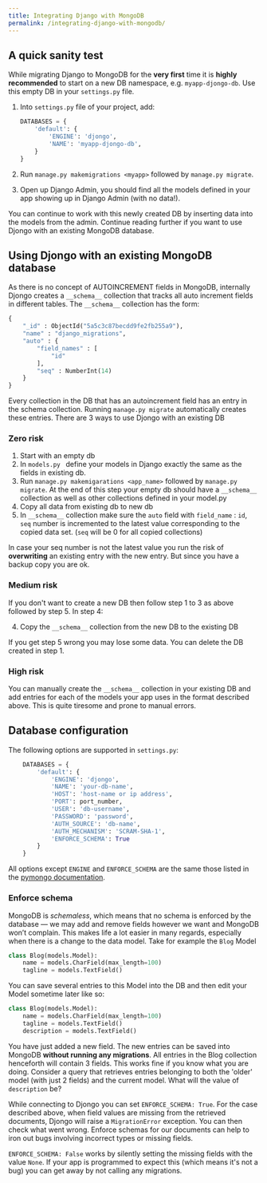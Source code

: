 ```yaml
---
title: Integrating Django with MongoDB
permalink: /integrating-django-with-mongodb/
---
```


## A quick sanity test

While migrating Django to MongoDB for the **very first** time it is **highly recommended** to start on a new DB namespace, e.g. `myapp-djongo-db`. Use this empty DB in your `settings.py` file. 

1. Into `settings.py` file of your project, add:

      ```python
      DATABASES = {
          'default': {
              'ENGINE': 'djongo',
              'NAME': 'myapp-djongo-db',
          }
      }
      ```
  
2. Run `manage.py makemigrations <myapp>` followed by `manage.py migrate`.
3.  Open up Django Admin, you should find all the models defined in your app showing up in Django Admin (with no data!).

You can continue to work with this newly created DB by inserting data into the models from the admin. Continue reading further if you want to use Djongo with an existing MongoDB database.

## Using Djongo with an existing MongoDB database

As there is no concept of AUTOINCREMENT fields in MongoDB, internally Djongo creates a `__schema__` collection that tracks all auto increment fields in different tables. The `__schema__` collection has the form:

```python
{ 
    "_id" : ObjectId("5a5c3c87becdd9fe2fb255a9"), 
    "name" : "django_migrations", 
    "auto" : {
        "field_names" : [
            "id"
        ], 
        "seq" : NumberInt(14)
    }
}
```
Every collection in the DB that has an autoincrement field has an entry in the schema collection. Running `manage.py migrate` automatically creates these entries. There are 3 ways to use Djongo with an existing DB

### Zero risk

1. Start with an empty db
2. In `models.py ` define your models in Django exactly the same as the fields in existing db.
3. Run `manage.py makemigarations <app_name>` followed by `manage.py migrate`. At the end of this step your empty db should have a `__schema__` collection as well as other collections defined in your model.py
4. Copy all data from existing db to new db
5. In `__schema__` collection make sure the `auto` field with `field_name` : `id`, `seq` number is incremented to the latest value corresponding to the copied data set. (`seq` will be 0 for all copied collections)

In case your seq number is not the latest value you run the risk of **overwriting** an existing entry with the new entry. But since you have a backup copy you are ok.

### Medium risk

If you don't want to create a new DB then follow step 1 to 3 as above followed by step 5. In step 4:

4. Copy the `__schema__` collection from the new DB to the existing DB

If you get step 5 wrong you may lose some data. You can delete the DB created in step 1.

### High risk

You can manually create the `__schema__` collection in your existing DB and add entries for each of the models your app uses in the format described above. This is quite tiresome and prone to manual errors.

## Database configuration

The following options are supported in `settings.py`:

```python
    DATABASES = {
        'default': {
            'ENGINE': 'djongo',
            'NAME': 'your-db-name',
            'HOST': 'host-name or ip address',
            'PORT': port_number,
            'USER': 'db-username',
            'PASSWORD': 'password',
            'AUTH_SOURCE': 'db-name',
            'AUTH_MECHANISM': 'SCRAM-SHA-1',
            'ENFORCE_SCHEMA': True
        }
    }
```

All options except `ENGINE` and `ENFORCE_SCHEMA` are the same those listed in the [pymongo documentation](http://api.mongodb.com/python/current/api/pymongo/mongo_client.html#pymongo.mongo_client.MongoClient).

### Enforce schema

MongoDB is *schemaless*, which means that no schema is enforced by the database — we may add and remove fields however we want and MongoDB won’t complain. This makes life a lot easier in many regards, especially when there is a change to the data model. Take for example the `Blog` Model

```python
class Blog(models.Model):
    name = models.CharField(max_length=100)
    tagline = models.TextField()
```

You can save several entries to this Model into the DB and then edit your Model sometime later like so:

```python
class Blog(models.Model):
    name = models.CharField(max_length=100)
    tagline = models.TextField()
    description = models.TextField()
```

You have just added a new field. The new entries can be saved into MongoDB **without running any migrations**. All entries in the Blog collection henceforth will contain 3 fields. This works fine if you know what you are doing. Consider a query that  retrieves entries belonging to both the 'older' model (with just 2 fields) and the current model. What will the value of `description` be? 

While connecting to Djongo you can set `ENFORCE_SCHEMA: True`. For the case described above, when field values are missing from the retrieved documents, Djongo will raise a `MigrationError` exception. You can then check what went wrong. Enforce schemas for our documents can help to iron out bugs involving incorrect types or missing fields.

`ENFORCE_SCHEMA: False` works by silently setting the missing fields with the value `None`. If your app is programmed to expect this (which means it's not a bug) you can get away by not calling any migrations.